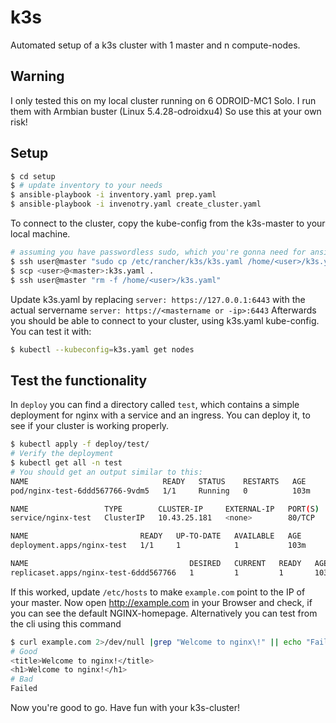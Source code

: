 # k3s

Automated setup of a k3s cluster with 1 master and n compute-nodes.

## Warning
I only tested this on my local cluster running on 6 ODROID-MC1 Solo. I run them with Armbian buster (Linux 5.4.28-odroidxu4)
So use this at your own risk!

## Setup
```bash
$ cd setup
$ # update inventory to your needs
$ ansible-playbook -i inventory.yaml prep.yaml 
$ ansible-playbook -i invenotry.yaml create_cluster.yaml
```

To connect to the cluster, copy the kube-config from the k3s-master to your local machine.  
```bash
# assuming you have passwordless sudo, which you're gonna need for ansible either way
$ ssh user@master "sudo cp /etc/rancher/k3s/k3s.yaml /home/<user>/k3s.yaml && sudo chown <user>:<group> /home/<user>/k3s.yaml"
$ scp <user>@<master>:k3s.yaml .
$ ssh user@master "rm -f /home/<user>/k3s.yaml"
```
  
Update k3s.yaml by replacing `server: https://127.0.0.1:6443` with the actual servername `server: https://<mastername or -ip>:6443`
Afterwards you should be able to connect to your cluster, using k3s.yaml kube-config.  
You can test it with:
```bash
$ kubectl --kubeconfig=k3s.yaml get nodes
```

## Test the functionality
In `deploy` you can find a directory called `test`, which contains a simple deployment for nginx with a service and an ingress. You can deploy it, to see if your cluster is working properly.  
```bash
$ kubectl apply -f deploy/test/
# Verify the deployment
$ kubectl get all -n test
# You should get an output similar to this:
NAME                              READY   STATUS    RESTARTS   AGE
pod/nginx-test-6ddd567766-9vdm5   1/1     Running   0          103m

NAME                 TYPE        CLUSTER-IP     EXTERNAL-IP   PORT(S)   AGE
service/nginx-test   ClusterIP   10.43.25.181   <none>        80/TCP    103m

NAME                         READY   UP-TO-DATE   AVAILABLE   AGE
deployment.apps/nginx-test   1/1     1            1           103m

NAME                                    DESIRED   CURRENT   READY   AGE
replicaset.apps/nginx-test-6ddd567766   1         1         1       103m
```
  
If this worked, update `/etc/hosts` to make `example.com` point to the IP of your master.
Now open http://example.com in your Browser and check, if you can see the default NGINX-homepage.
Alternatively you can test from the cli using this command  
```bash
$ curl example.com 2>/dev/null |grep "Welcome to nginx\!" || echo "Failed"
# Good
<title>Welcome to nginx!</title>
<h1>Welcome to nginx!</h1>
# Bad
Failed
```

Now you're good to go. Have fun with your k3s-cluster!
